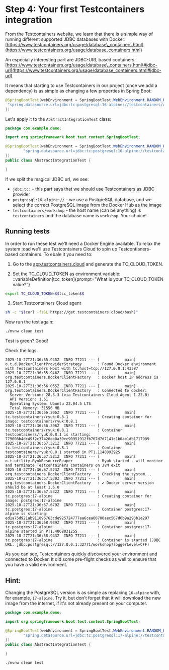# Step 4: Your first Testcontainers integration

From the Testcontainers website, we learn that there is a simple way of running different supported JDBC databases with Docker:  
[https://www.testcontainers.org/usage/database\_containers.html](https://www.testcontainers.org/usage/database_containers.html)

An especially interesting part are JDBC-URL based containers:  
[https://www.testcontainers.org/usage/database\_containers.html\#jdbc-url](https://www.testcontainers.org/usage/database_containers.html#jdbc-url)

It means that starting to use Testcontainers in our project \(once we add a dependency\) is as simple as changing a few properties in Spring Boot:

```java
@SpringBootTest(webEnvironment = SpringBootTest.WebEnvironment.RANDOM_PORT, properties = {
 "spring.datasource.url=jdbc:tc:postgresql:16-alpine://testcontainers/workshop"
})
```
Let's apply it to the `AbstractIntegrationTest` class:
```java save-as=workshop/src/test/java/com/example/demo/AbstractIntegrationTest.java
package com.example.demo;

import org.springframework.boot.test.context.SpringBootTest;

@SpringBootTest(webEnvironment = SpringBootTest.WebEnvironment.RANDOM_PORT, properties = {
        "spring.datasource.url=jdbc:tc:postgresql:16-alpine://testcontainers/workshop"
})
public class AbstractIntegrationTest {

}
```

If we split the magical JDBC url, we see:

* `jdbc:tc:` - this part says that we should use Testcontainers as JDBC provider
* `postgresql:16-alpine://` - we use a PostgreSQL database, and we select the correct PostgreSQL image from the Docker Hub as the image
* `testcontainers/workshop` - the host name \(can be anything\) is `testcontainers` and the database name is `workshop`. Your choice!

## Running tests
In order to run these test we'll need a Docker Engine available. To relax the system ;oad we'll use Testcontainers Cloud to spin up Testcontianers-based containers. 
To ebale it you need to:
1. Go to the [app.testcontainers.cloud](https://app.testcontainers.cloud/) and generate the TC_CLOUD_TOKEN.

2. Set the TC_CLOUD_TOKEN as environment variable:
::variableDefinition[tcc_token]{prompt="What is your TC_CLOUD_TOKEN value?"}

```bash
export TC_CLOUD_TOKEN=$$tcc_token$$
```
3. Start Testcontainers Cloud agent
```bash
sh -c "$(curl -fsSL https://get.testcontainers.cloud/bash)"
```

Now run the test again: 
```bash
./mvnw clean test
```
Test is green? Good!

Check the logs.

```text
2025-10-27T21:36:55.945Z  INFO 77211 --- [           main] o.t.d.DockerClientProviderStrategy       : Found Docker environment with Testcontainers Host with tc.host=tcp://127.0.0.1:43387
2025-10-27T21:36:55.946Z  INFO 77211 --- [           main] org.testcontainers.DockerClientFactory   : Docker host IP address is 127.0.0.1
2025-10-27T21:36:56.055Z  INFO 77211 --- [           main] org.testcontainers.DockerClientFactory   : Connected to docker: 
  Server Version: 28.3.3 (via Testcontainers Cloud Agent 1.22.0)
  API Version: 1.51
  Operating System: Ubuntu 22.04.5 LTS
  Total Memory: 31556 MB
2025-10-27T21:36:56.206Z  INFO 77211 --- [           main] tc.testcontainers/ryuk:0.8.1             : Creating container for image: testcontainers/ryuk:0.8.1
2025-10-27T21:36:56.396Z  INFO 77211 --- [           main] tc.testcontainers/ryuk:0.8.1             : Container testcontainers/ryuk:0.8.1 is starting: 779608b4dc49f2c37420ea0a39cc90951912fb767d7d7141c1b0ae1db1717989
2025-10-27T21:36:57.321Z  INFO 77211 --- [           main] tc.testcontainers/ryuk:0.8.1             : Container testcontainers/ryuk:0.8.1 started in PT1.114889292S
2025-10-27T21:36:57.521Z  INFO 77211 --- [           main] o.t.utility.RyukResourceReaper           : Ryuk started - will monitor and terminate Testcontainers containers on JVM exit
2025-10-27T21:36:57.523Z  INFO 77211 --- [           main] org.testcontainers.DockerClientFactory   : Checking the system...
2025-10-27T21:36:57.530Z  INFO 77211 --- [           main] org.testcontainers.DockerClientFactory   : ✔︎ Docker server version should be at least 1.6.0
2025-10-27T21:36:57.532Z  INFO 77211 --- [           main] tc.postgres:17-alpine                    : Creating container for image: postgres:17-alpine
2025-10-27T21:36:57.679Z  INFO 77211 --- [           main] tc.postgres:17-alpine                    : Container postgres:17-alpine is starting: ed1a75d921ab911896763cde925724777aa6cea00700aec567d6b9a293b1e297
2025-10-27T21:36:58.939Z  INFO 77211 --- [           main] tc.postgres:17-alpine                    : Container postgres:17-alpine started in PT1.406803125S
2025-10-27T21:36:58.943Z  INFO 77211 --- [           main] tc.postgres:17-alpine                    : Container is started (JDBC URL: jdbc:postgresql://127.0.0.1:32771/workshop?loggerLevel=OFF)
```

As you can see, Testcontainers quickly discovered your environment and connected to Docker. 
It did some pre-flight checks as well to ensure that you have a valid environment.

## Hint:

Changing the PostgreSQL version is as simple as replacing `16-alpine` with, for example, `17-alpine`.
Try it, but don't forget that it will download the new image from the internet, if it's not already present on your computer.

```java save-as=workshop/src/test/java/com/example/demo/AbstractIntegrationTest.java
package com.example.demo;

import org.springframework.boot.test.context.SpringBootTest;

@SpringBootTest(webEnvironment = SpringBootTest.WebEnvironment.RANDOM_PORT, properties = {
        "spring.datasource.url=jdbc:tc:postgresql:17-alpine://testcontainers/workshop"
})
public class AbstractIntegrationTest {

}
```
```bash
./mvnw clean test
```